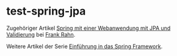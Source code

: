 test-spring-jpa
===============

Zugehöriger Artikel [Spring mit einer Webanwendung mit JPA und Validierung](https://www.frank-rahn.de/spring-mit-einer-webanwendung-mit-jpa-und-validierung/?utm_source=github&utm_medium=readme&utm_campaign=test-spring-jpa&utm_content=develop-spring-mit-einer-webanwendung-mit-jpa-und-validierung "Spring mit einer Webanwendung mit JPA und Validierung bei Frank Rahn") bei [Frank Rahn](https://www.frank-rahn.de/?utm_source=github&utm_medium=readme&utm_campaign=test-spring-jpa&utm_content=develop-spring-mit-einer-webanwendung-mit-jpa-und-validierung "Homepage von Frank Rahn").

Weitere Artikel der Serie [Einführung in das Spring Framework](https://www.frank-rahn.de/einfuehrung-spring-framework/?utm_source=github&utm_medium=readme&utm_campaign=test-spring-jpa&utm_content=develop-spring-mit-einer-webanwendung-mit-jpa-und-validierung "Einführung in das Spring Framework bei Frank Rahn").
